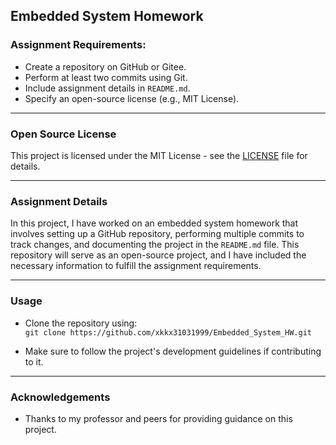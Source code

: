 ## Embedded System Homework

### Assignment Requirements:
- Create a repository on GitHub or Gitee.
- Perform at least two commits using Git.
- Include assignment details in `README.md`.
- Specify an open-source license (e.g., MIT License).

---

### Open Source License

This project is licensed under the MIT License - see the [LICENSE](LICENSE) file for details.

---

### Assignment Details

In this project, I have worked on an embedded system homework that involves setting up a GitHub repository, performing multiple commits to track changes, and documenting the project in the `README.md` file. This repository will serve as an open-source project, and I have included the necessary information to fulfill the assignment requirements.

---

### Usage

- Clone the repository using:  
  `git clone https://github.com/xkkx31031999/Embedded_System_HW.git`

- Make sure to follow the project's development guidelines if contributing to it.

---

### Acknowledgements

- Thanks to my professor and peers for providing guidance on this project.

